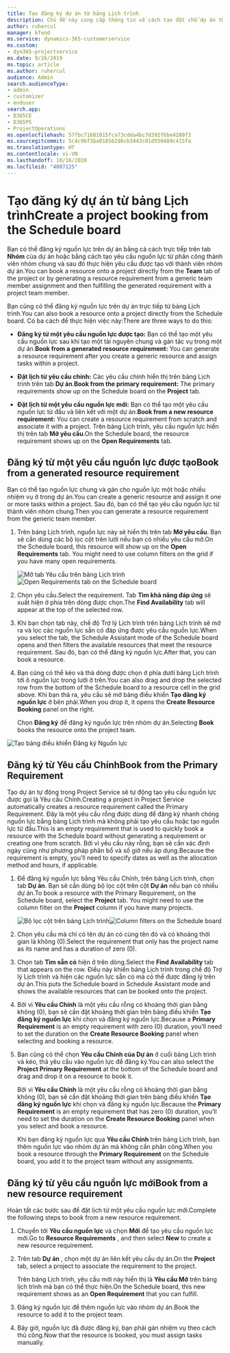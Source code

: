 ```yaml
---
title: Tạo đăng ký dự án từ bảng Lịch trình
description: Chủ đề này cung cấp thông tin về cách tạo đặt chỗ dự án từ bảng lịch trình.
author: ruhercul
manager: kfend
ms.service: dynamics-365-customerservice
ms.custom:
- dyn365-projectservice
ms.date: 9/26/2019
ms.topic: article
ms.author: ruhercul
audience: Admin
search.audienceType:
- admin
- customizer
- enduser
search.app:
- D365CE
- D365PS
- ProjectOperations
ms.openlocfilehash: 57fbc71681015fca73cdda4bc7d392f6be4289f3
ms.sourcegitcommit: 5c4c9bf3ba018562d6cb3443c01d550489c415fa
ms.translationtype: HT
ms.contentlocale: vi-VN
ms.lasthandoff: 10/16/2020
ms.locfileid: "4087125"
---
```

# <a name="create-a-project-booking-from-the-schedule-board"></a><span data-ttu-id="5b828-103">Tạo đăng ký dự án từ bảng Lịch trình</span><span class="sxs-lookup"><span data-stu-id="5b828-103">Create a project booking from the Schedule board</span></span>

<span data-ttu-id="5b828-104">Bạn có thể đăng ký nguồn lực trên dự án bằng cả cách trực tiếp trên tab **Nhóm** của dự án hoặc bằng cách tạo yêu cầu nguồn lực từ phân công thành viên nhóm chung và sau đó thực hiện yêu cầu được tạo với thành viên nhóm dự án.</span><span class="sxs-lookup"><span data-stu-id="5b828-104">You can book a resource onto a project directly from the **Team** tab of the project or by generating a resource requirement from a generic team member assignment and then fulfilling the generated requirement with a project team member.</span></span>

<span data-ttu-id="5b828-105">Bạn cũng có thể đăng ký nguồn lực trên dự án trực tiếp từ bảng Lịch trình.</span><span class="sxs-lookup"><span data-stu-id="5b828-105">You can also book a resource onto a project directly from the Schedule board.</span></span> <span data-ttu-id="5b828-106">Có ba cách để thực hiện việc này:</span><span class="sxs-lookup"><span data-stu-id="5b828-106">There are three ways to do this:</span></span>

- <span data-ttu-id="5b828-107">**Đăng ký từ một yêu cầu nguồn lực được tạo:** Bạn có thể tạo một yêu cầu nguồn lực sau khi tạo một tài nguyên chung và gán tác vụ trong một dự án.</span><span class="sxs-lookup"><span data-stu-id="5b828-107">**Book from a generated resource requirement:** You can generate a resource requirement after you create a generic resource and assign tasks within a project.</span></span>

- <span data-ttu-id="5b828-108">**Đặt lịch từ yêu cầu chính:** Các yêu cầu chính hiển thị trên bảng Lịch trình trên tab **Dự án**.</span><span class="sxs-lookup"><span data-stu-id="5b828-108">**Book from the primary requirement:** The primary requirements show up on the Schedule board on the **Project** tab.</span></span> 

- <span data-ttu-id="5b828-109">**Đặt lịch từ một yêu cầu nguồn lực mới:** Bạn có thể tạo một yêu cầu nguồn lực từ đầu và liên kết với một dự án.</span><span class="sxs-lookup"><span data-stu-id="5b828-109">**Book from a new resource requirement:** You can create a resource requirement from scratch and associate it with a project.</span></span> <span data-ttu-id="5b828-110">Trên bảng Lịch trình, yêu cầu nguồn lực hiển thị trên tab **Mở yêu cầu**.</span><span class="sxs-lookup"><span data-stu-id="5b828-110">On the Schedule board, the resource requirement shows up on the **Open Requirements** tab.</span></span>

## <a name="book-from-a-generated-resource-requirement"></a><span data-ttu-id="5b828-111">Đăng ký từ một yêu cầu nguồn lực được tạo</span><span class="sxs-lookup"><span data-stu-id="5b828-111">Book from a generated resource requirement</span></span>

<span data-ttu-id="5b828-112">Bạn có thể tạo nguồn lực chung và gán cho nguồn lực một hoặc nhiều nhiệm vụ ở trong dự án.</span><span class="sxs-lookup"><span data-stu-id="5b828-112">You can create a generic resource and assign it one or more tasks within a project.</span></span> <span data-ttu-id="5b828-113">Sau đó, bạn có thể tạo yêu cầu nguồn lực từ thành viên nhóm chung.</span><span class="sxs-lookup"><span data-stu-id="5b828-113">Then you can generate a resource requirement from the generic team member.</span></span> 

1.  <span data-ttu-id="5b828-114">Trên bảng Lịch trình, nguồn lực này sẽ hiển thị trên tab **Mở yêu cầu**. Bạn sẽ cần dùng các bộ lọc cột trên lưới nếu bạn có nhiều yêu cầu mở.</span><span class="sxs-lookup"><span data-stu-id="5b828-114">On the Schedule board, this resource will show up on the **Open Requirements** tab. You might need to use column filters on the grid if you have many open requirements.</span></span> 

    <span data-ttu-id="5b828-115">![Mở tab Yêu cầu trên bảng Lịch trình](media/FAQ-Project-Booking-Schedule-Board-1.png "Ảnh chụp màn hình khi đăng ký và bảng phân công")</span><span class="sxs-lookup"><span data-stu-id="5b828-115">![Open Requirements tab on the Schedule board](media/FAQ-Project-Booking-Schedule-Board-1.png "Screenshot of bookings and assignments table")</span></span>

2. <span data-ttu-id="5b828-116">Chọn yêu cầu.</span><span class="sxs-lookup"><span data-stu-id="5b828-116">Select the requirement.</span></span> <span data-ttu-id="5b828-117">Tab **Tìm khả năng đáp ứng** sẽ xuất hiện ở phía trên dòng được chọn.</span><span class="sxs-lookup"><span data-stu-id="5b828-117">The **Find Availability** tab will appear at the top of the selected row.</span></span>
 
3. <span data-ttu-id="5b828-118">Khi bạn chọn tab này, chế độ Trợ lý Lịch trình trên bảng Lịch trình sẽ mở ra và lọc các nguồn lực sẵn có đáp ứng được yêu cầu nguồn lực.</span><span class="sxs-lookup"><span data-stu-id="5b828-118">When you select the tab, the Schedule Assistant mode of the Schedule board opens and then filters the available resources that meet the resource requirement.</span></span> <span data-ttu-id="5b828-119">Sau đó, bạn có thể đăng ký nguồn lực.</span><span class="sxs-lookup"><span data-stu-id="5b828-119">After that, you can book a resource.</span></span>

4. <span data-ttu-id="5b828-120">Bạn cũng có thể kéo và thả dòng được chọn ở phía dưới bảng Lịch trình tới ô nguồn lực trong lưới ở trên.</span><span class="sxs-lookup"><span data-stu-id="5b828-120">You can also drag and drop the selected row from the bottom of the Schedule board to a resource cell in the grid above.</span></span> <span data-ttu-id="5b828-121">Khi bạn thả ra, yêu cầu sẽ mở bảng điều khiển **Tạo đăng ký nguồn lực** ở bên phải.</span><span class="sxs-lookup"><span data-stu-id="5b828-121">When you drop it, it opens the **Create Resource Booking** panel on the right.</span></span>

    <span data-ttu-id="5b828-122">Chọn **Đăng ký** để đăng ký nguồn lực trên nhóm dự án.</span><span class="sxs-lookup"><span data-stu-id="5b828-122">Selecting **Book** books the resource onto the project team.</span></span>

![Tạo bảng điều khiển Đăng ký Nguồn lực](media/FAQ-Project-Booking-Schedule-Board-6.png "")
 

## <a name="book-from-the-primary-requirement"></a><span data-ttu-id="5b828-124">Đăng ký từ Yêu cầu Chính</span><span class="sxs-lookup"><span data-stu-id="5b828-124">Book from the Primary Requirement</span></span>

<span data-ttu-id="5b828-125">Tạo dự án tự động trong Project Service sẽ tự động tạo yêu cầu nguồn lực được gọi là Yêu cầu Chính.</span><span class="sxs-lookup"><span data-stu-id="5b828-125">Creating a project in Project Service automatically creates a resource requirement called the Primary Requirement.</span></span> <span data-ttu-id="5b828-126">Đây là một yêu cầu rỗng được dùng để đăng ký nhanh chóng nguồn lực bằng bảng Lịch trình mà không phải tạo yêu cầu hoặc tạo nguồn lực từ đầu.</span><span class="sxs-lookup"><span data-stu-id="5b828-126">This is an empty requirement that is used to quickly book a resource with the Schedule board without generating a requirement or creating one from scratch.</span></span> <span data-ttu-id="5b828-127">Bởi vì yêu cầu này rỗng, bạn sẽ cần xác định ngày cũng như phương pháp phân bổ và số giờ nếu áp dụng.</span><span class="sxs-lookup"><span data-stu-id="5b828-127">Because the requirement is empty, you’ll need to specify dates as well as the allocation method and hours, if applicable.</span></span> 

1. <span data-ttu-id="5b828-128">Để đăng ký nguồn lực bằng Yêu cầu Chính, trên bảng Lịch trình, chọn tab **Dự án**. Bạn sẽ cần dùng bộ lọc cột trên cột **Dự án** nếu bạn có nhiều dự án.</span><span class="sxs-lookup"><span data-stu-id="5b828-128">To book a resource with the Primary Requirement, on the Schedule board, select the **Project** tab. You might need to use the column filter on the **Project** column if you have many projects.</span></span>

   <span data-ttu-id="5b828-129">![Bộ lọc cột trên bảng Lịch trình](media/FAQ-Project-Booking-Schedule-Board-2.png "Ảnh chụp màn hình khi đăng ký và bảng phân công")</span><span class="sxs-lookup"><span data-stu-id="5b828-129">![Column filters on the Schedule board](media/FAQ-Project-Booking-Schedule-Board-2.png "Screenshot of bookings and assignments table")</span></span>

2. <span data-ttu-id="5b828-130">Chọn yêu cầu mà chỉ có tên dự án có cùng tên đó và có khoảng thời gian là không (0).</span><span class="sxs-lookup"><span data-stu-id="5b828-130">Select the requirement that only has the project name as its name and has a duration of zero (0).</span></span>

3. <span data-ttu-id="5b828-131">Chọn tab **Tìm sẵn có** hiện ở trên dòng.</span><span class="sxs-lookup"><span data-stu-id="5b828-131">Select the **Find Availability** tab that appears on the row.</span></span> <span data-ttu-id="5b828-132">Điều này khiến bảng Lịch trình trong chế độ Trợ lý Lịch trình và hiện các nguồn lực sẵn có mà có thể được đăng lý trên dự án.</span><span class="sxs-lookup"><span data-stu-id="5b828-132">This puts the Schedule board in Schedule Assistant mode and shows the available resources that can be booked onto the project.</span></span>

4. <span data-ttu-id="5b828-133">Bởi vì **Yêu cầu Chính** là một yêu cầu rỗng có khoảng thời gian bằng không (0), bạn sẽ cần đặt khoảng thời gian trên bảng điều khiển **Tạo đăng ký nguồn lực** khi chọn và đăng ký nguồn lực.</span><span class="sxs-lookup"><span data-stu-id="5b828-133">Because a **Primary Requirement** is an empty requirement with zero (0) duration, you’ll need to set the duration on the **Create Resource Booking** panel when selecting and booking a resource.</span></span>

5. <span data-ttu-id="5b828-134">Bạn cũng có thể chọn **Yêu cầu Chính của Dự án** ở cuối bảng Lịch trình và kéo, thả yêu cầu vào nguồn lực để đăng ký.</span><span class="sxs-lookup"><span data-stu-id="5b828-134">You can also select the **Project Primary Requirement** at the bottom of the Schedule board and drag and drop it on a resource to book it.</span></span>
 
    <span data-ttu-id="5b828-135">Bởi vì **Yêu cầu Chính** là một yêu cầu rỗng có khoảng thời gian bằng không (0), bạn sẽ cần đặt khoảng thời gian trên bảng điều khiển **Tạo đăng ký nguồn lực** khi chọn và đăng ký nguồn lực.</span><span class="sxs-lookup"><span data-stu-id="5b828-135">Because the **Primary Requirement** is an empty requirement that has zero (0) duration, you’ll need to set the duration on the **Create Resource Booking** panel when you select and book a resource.</span></span>
 
    <span data-ttu-id="5b828-136">Khi bạn đăng ký nguồn lực qua **Yêu cầu Chính** trên bảng Lịch trình, bạn thêm nguồn lực vào nhóm dự án mà không cần phân công.</span><span class="sxs-lookup"><span data-stu-id="5b828-136">When you book a resource through the **Primary Requirement** on the Schedule board, you add it to the project team without any assignments.</span></span>
 
## <a name="book-from-a-new-resource-requirement"></a><span data-ttu-id="5b828-137">Đăng ký từ yêu cầu nguồn lực mới</span><span class="sxs-lookup"><span data-stu-id="5b828-137">Book from a new resource requirement</span></span>
<span data-ttu-id="5b828-138">Hoàn tất các bước sau để đặt lịch từ một yêu cầu nguồn lực mới.</span><span class="sxs-lookup"><span data-stu-id="5b828-138">Complete the following steps to book from a new resource requirement.</span></span> 

1. <span data-ttu-id="5b828-139">Chuyển tới **Yêu cầu nguồn lực** và chọn **Mới** để tạo yêu cầu nguồn lực mới.</span><span class="sxs-lookup"><span data-stu-id="5b828-139">Go to **Resource Requirements** , and then select **New** to create a new resource requirement.</span></span>

2. <span data-ttu-id="5b828-140">Trên tab **Dự án** , chọn một dự án liên kết yêu cầu dự án.</span><span class="sxs-lookup"><span data-stu-id="5b828-140">On the **Project** tab, select a project to associate the requirement to the project.</span></span>
 
    <span data-ttu-id="5b828-141">Trên bảng Lịch trình, yêu cầu mới này hiển thị là **Yêu cầu Mở** trên bảng lịch trình mà bạn có thể thực hiện.</span><span class="sxs-lookup"><span data-stu-id="5b828-141">On the Schedule board, this new requirement shows as an **Open Requirement** that you can fulfill.</span></span>

3. <span data-ttu-id="5b828-142">Đăng ký nguồn lực để thêm nguồn lực vào nhóm dự án.</span><span class="sxs-lookup"><span data-stu-id="5b828-142">Book the resource to add it to the project team.</span></span>

4. <span data-ttu-id="5b828-143">Bây giờ, nguồn lực đã được đăng ký, bạn phải gán nhiệm vụ theo cách thủ công.</span><span class="sxs-lookup"><span data-stu-id="5b828-143">Now that the resource is booked, you must assign tasks manually.</span></span>

